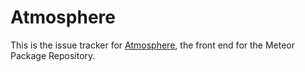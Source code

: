 Atmosphere
==========

This is the issue tracker for [Atmosphere](atmospherejs.com), the front end for the Meteor Package Repository.
